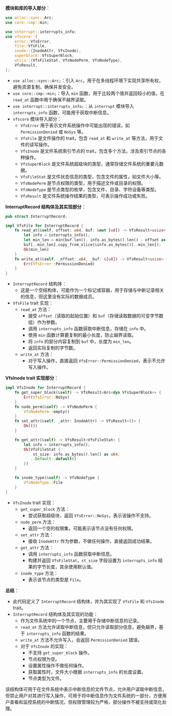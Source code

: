 **模块和库的导入部分**：
```rust
use alloc::sync::Arc;
use core::cmp::min;

use interrupt::interrupts_info;
use vfscore::{
    error::VfsError,
    file::VfsFile,
    inode::{InodeAttr, VfsInode},
    superblock::VfsSuperBlock,
    utils::{VfsFileStat, VfsNodePerm, VfsNodeType},
    VfsResult,
};
```
- `use alloc::sync::Arc;`：引入 `Arc`，用于在多线程环境下实现共享所有权，避免资源复制，确保并发安全。
- `use core::cmp::min;`：导入 `min` 函数，用于比较两个值并返回较小的值，在 `read_at` 函数中用于确保不越界读取。
- `use interrupt::interrupts_info;`：从 `interrupt` 模块导入 `interrupts_info` 函数，可能用于获取中断信息。
- `vfscore` 模块导入部分：
    - `VfsError` 用于表示文件系统操作中可能出现的错误，如 `PermissionDenied` 或 `NoSys` 等。
    - `VfsFile` 是文件操作的 trait，包含 `read_at` 和 `write_at` 等方法，用于文件的读写操作。
    - `VfsInode` 是文件系统索引节点的 trait，包含多个方法，涉及索引节点的各种操作。
    - `VfsSuperBlock` 是文件系统超级块的类型，通常存储文件系统的重要元数据。
    - `VfsFileStat` 是文件状态信息的类型，包含文件的属性，如文件大小等。
    - `VfsNodePerm` 是节点权限的类型，用于描述文件或目录的权限。
    - `VfsNodeType` 是节点类型的枚举，包含文件、目录、字符设备等类型。
    - `VfsResult` 是文件系统操作结果的类型，可表示操作成功或失败。


**InterruptRecord 结构体及其实现部分**：
```rust
pub struct InterruptRecord;

impl VfsFile for InterruptRecord {
    fn read_at(&self, offset: u64, buf: &mut [u8]) -> VfsResult<usize> {
        let info = interrupts_info();
        let min_len = min(buf.len(), info.as_bytes().len() - offset as usize);
        buf[..min_len].copy_from_slice(&info.as_bytes()[..min_len]);
        Ok(min_len)
    }
    fn write_at(&self, _offset: u64, _buf: &[u8]) -> VfsResult<usize> {
        Err(VfsError::PermissionDenied)
    }
}
```
- `InterruptRecord` 结构体：
    - 这是一个空结构体，可能作为一个标记或容器，用于存储与中断记录相关的信息，但这里没有实际的数据成员。
- `VfsFile` trait 实现：
    - `read_at` 方法：
        - 接受 `offset`（读取的起始位置）和 `buf`（存储读取数据的可变字节数组）作为参数。
        - 调用 `interrupts_info` 函数获取中断信息，存储在 `info` 中。
        - 使用 `min` 函数计算要复制的最小长度，防止越界读取。
        - 将 `info` 的部分内容复制到 `buf` 中，长度为 `min_len`。
        - 返回实际复制的字节数。
    - `write_at` 方法：
        - 对于写入操作，直接返回 `VfsError::PermissionDenied`，表示不允许写入操作。


**VfsInode trait 实现部分**：
```rust
impl VfsInode for InterruptRecord {
    fn get_super_block(&self) -> VfsResult<Arc<dyn VfsSuperBlock>> {
        Err(VfsError::NoSys)
    }
    fn node_perm(&self) -> VfsNodePerm {
        VfsNodePerm::empty()
    }
    fn set_attr(&self, _attr: InodeAttr) -> VfsResult<()> {
        Ok(())
    }

    fn get_attr(&self) -> VfsResult<VfsFileStat> {
        let info = interrupts_info();
        Ok(VfsFileStat {
            st_size: info.as_bytes().len() as u64,
           ..Default::default()
        })
    }

    fn inode_type(&self) -> VfsNodeType {
        VfsNodeType::File
    }
}
```
- `VfsInode` trait 实现：
    - `get_super_block` 方法：
        - 尝试获取超级块，返回 `VfsError::NoSys`，表示该操作不支持。
    - `node_perm` 方法：
        - 返回一个空的权限集，可能表示该节点没有任何权限。
    - `set_attr` 方法：
        - 接收 `InodeAttr` 作为参数，不做任何操作，直接返回成功结果。
    - `get_attr` 方法：
        - 调用 `interrupts_info` 函数获取中断信息。
        - 构建并返回 `VfsFileStat`，`st_size` 字段设置为 `interrupts_info` 结果的字节长度，其余使用默认值。
    - `inode_type` 方法：
        - 表示该节点的类型是 `File`。


**总结**：
- 此代码定义了 `InterruptRecord` 结构体，并为其实现了 `VfsFile` 和 `VfsInode` trait。
- `InterruptRecord` 结构体及其实现的功能：
    - 作为文件系统中的一个节点，主要用于存储中断信息的记录。
    - `read_at` 方法允许读取中断信息，但只允许读取部分信息，避免越界，基于 `interrupts_info` 函数的结果。
    - `write_at` 方法不允许写入，会返回 `PermissionDenied` 错误。
    - 对于 `VfsInode` 的实现：
        - 不支持 `get_super_block` 操作。
        - 节点权限为空。
        - 设置属性操作不做任何操作。
        - 获取属性时，文件大小根据 `interrupts_info` 的长度设置。
        - 节点类型为文件。


该结构体可用于在文件系统中表示中断信息的文件节点，允许用户读取中断信息，但禁止用户对其进行写入操作，可用于将中断信息作为文件系统的一部分，方便用户查看和监控系统的中断情况，但权限管理较为严格，部分操作不被支持或简化处理。